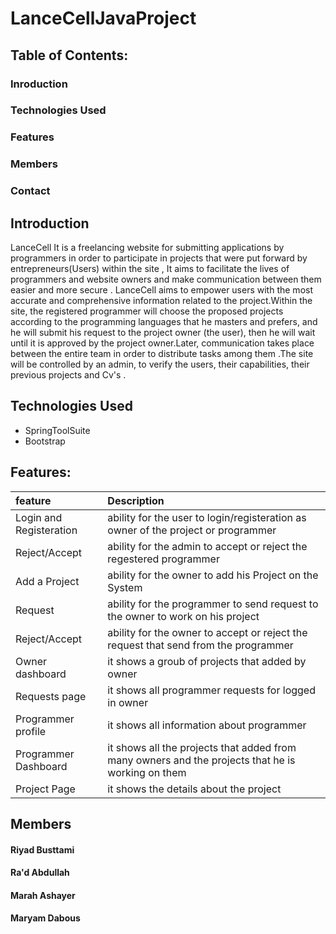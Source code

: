 # LanceCellJavaProject
## Table of Contents:
### Inroduction
### Technologies Used
### Features
### Members
### Contact

## Introduction
LanceCell It is a freelancing website for submitting applications by programmers in order to participate in projects that were put forward by entrepreneurs(Users)
within the site , It aims to facilitate the lives of programmers and website owners and make communication between them easier and more secure .
LanceCell aims to empower users with the most accurate and comprehensive information related to the project.Within the site, the registered programmer will choose the proposed projects according to the programming languages that he masters and prefers, and he will submit his request to the project owner (the user), then he will wait until it is approved by the project owner.Later, communication takes place between the entire team in order to distribute tasks among them .The site will be controlled by an admin, to verify the users, their capabilities, their previous projects and Cv's .


## Technologies Used
* SpringToolSuite
* Bootstrap 

## Features:
| feature | Description |
| :--- | :--- |
| Login and Registeration | ability for the user to login/registeration as owner of the project or programmer |
| Reject/Accept | ability for the admin to accept or reject the regestered programmer |
| Add a Project | ability for the owner to add his Project on the System |
| Request | ability for the programmer to send request to the owner to work on his project |
| Reject/Accept | ability for the owner to accept or reject the request that send from the programmer |
| Owner dashboard | it shows a groub of projects that added by owner |
| Requests page | it shows all programmer requests for logged in owner |
| Programmer profile | it shows all information about programmer |
| Programmer Dashboard | it shows all the projects that added from many owners and the projects that he is working on them |
| Project Page | it shows the details about the project |

## Members
#### Riyad Busttami
#### Ra'd Abdullah
#### Marah Ashayer
#### Maryam Dabous
